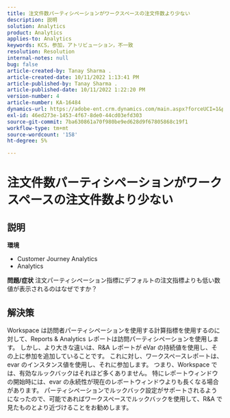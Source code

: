 ```yaml
---
title: 注文件数パーティシペーションがワークスペースの注文件数より少ない
description: 説明
solution: Analytics
product: Analytics
applies-to: Analytics
keywords: KCS，参加，アトリビューション，不一致
resolution: Resolution
internal-notes: null
bug: false
article-created-by: Tanay Sharma .
article-created-date: 10/11/2022 1:13:41 PM
article-published-by: Tanay Sharma .
article-published-date: 10/11/2022 1:22:20 PM
version-number: 4
article-number: KA-16484
dynamics-url: https://adobe-ent.crm.dynamics.com/main.aspx?forceUCI=1&pagetype=entityrecord&etn=knowledgearticle&id=0e9ddf82-6649-ed11-bba2-0022480868ff
exl-id: 46ed273e-1453-4f67-8de0-44cd03efd303
source-git-commit: 7ba630861a70f980be9ed628d9f67805868c19f1
workflow-type: tm+mt
source-wordcount: '158'
ht-degree: 5%

---
```


# 注文件数パーティシペーションがワークスペースの注文件数より少ない

## 説明

<b>環境</b>
- Customer Journey Analytics
- Analytics



<b>問題/症状</b>
注文パーティシペーション指標にデフォルトの注文指標よりも低い数値が表示されるのはなぜですか？


## 解決策


Workspace は訪問者パーティシペーションを使用する計算指標を使用するのに対して、Reports &amp; Analytics レポートは訪問パーティシペーションを使用します。 しかし、より大きな違いは、R&amp;A レポートが eVar の持続値を使用し、その上に参加を追加していることです。 これに対し、ワークスペースレポートは、evar のインスタンス値を使用し、それに参加します。 つまり、Workspace では、有効なルックバックはそれほど多くありません。 特にレポートウィンドウの開始時には、evar の永続性が現在のレポートウィンドウよりも長くなる場合があります。 パーティシペーションでルックバック設定がサポートされるようになったので、可能であればワークスペースでルックバックを使用して、R&amp;A で見たものとより近づけることをお勧めします。
